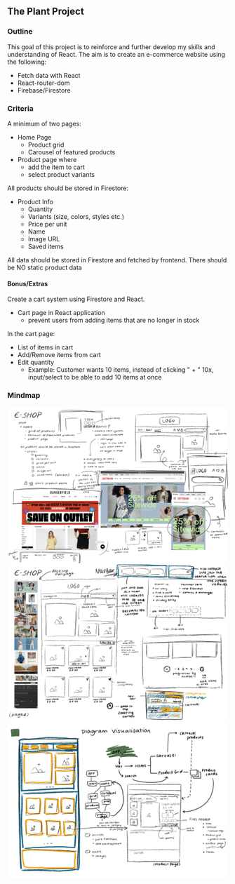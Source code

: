## The Plant Project

### Outline

This goal of this project is to reinforce and further develop my skills and understanding of React. The aim is to create an e-commerce website using the following:

-   Fetch data with React
-   React-router-dom
-   Firebase/Firestore

### Criteria

A minimum of two pages:

-   Home Page
    -   Product grid
    -   Carousel of featured products
-   Product page where
    -   add the item to cart
    -   select product variants

All products should be stored in Firestore:

-   Product Info
    -   Quantity
    -   Variants (size, colors, styles etc.)
    -   Price per unit
    -   Name
    -   Image URL
    -   Saved items

All data should be stored in Firestore and fetched by frontend.
There should be NO static product data

#### Bonus/Extras

Create a cart system using Firestore and React.

-   Cart page in React application
    -   prevent users from adding items that are no longer in stock

In the cart page:

-   List of items in cart
-   Add/Remove items from cart
-   Edit quantity
    -   Example: Customer wants 10 items, instead of clicking " + " 10x, input/select to be able to add 10 items at once

### Mindmap

<img src = "./assets/mindmap_01.png">
<img src = "./assets/mindmap_02.png">
<img src="./assets/diagram.png">
